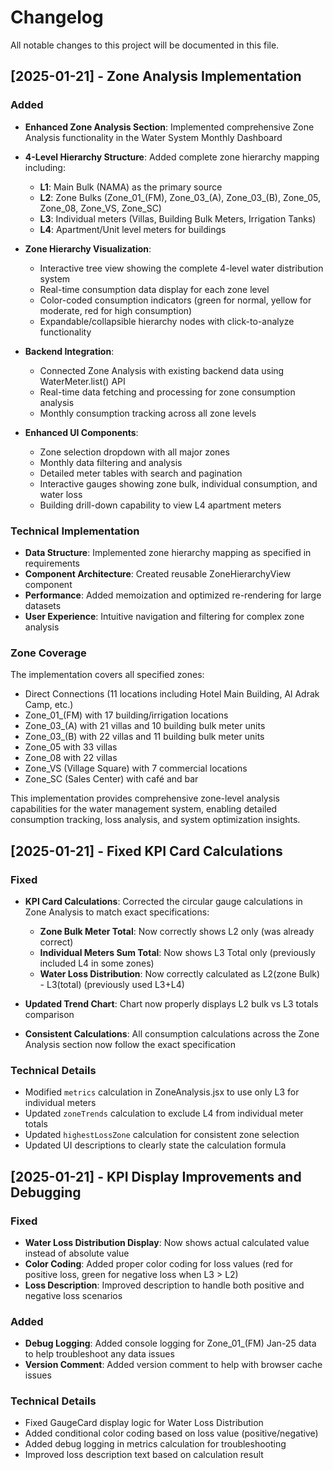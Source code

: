 # Changelog

All notable changes to this project will be documented in this file.

## [2025-01-21] - Zone Analysis Implementation

### Added
- **Enhanced Zone Analysis Section**: Implemented comprehensive Zone Analysis functionality in the Water System Monthly Dashboard
- **4-Level Hierarchy Structure**: Added complete zone hierarchy mapping including:
  - **L1**: Main Bulk (NAMA) as the primary source
  - **L2**: Zone Bulks (Zone_01_(FM), Zone_03_(A), Zone_03_(B), Zone_05, Zone_08, Zone_VS, Zone_SC)
  - **L3**: Individual meters (Villas, Building Bulk Meters, Irrigation Tanks)
  - **L4**: Apartment/Unit level meters for buildings

- **Zone Hierarchy Visualization**: 
  - Interactive tree view showing the complete 4-level water distribution system
  - Real-time consumption data display for each zone level
  - Color-coded consumption indicators (green for normal, yellow for moderate, red for high consumption)
  - Expandable/collapsible hierarchy nodes with click-to-analyze functionality

- **Backend Integration**: 
  - Connected Zone Analysis with existing backend data using WaterMeter.list() API
  - Real-time data fetching and processing for zone consumption analysis
  - Monthly consumption tracking across all zone levels

- **Enhanced UI Components**:
  - Zone selection dropdown with all major zones
  - Monthly data filtering and analysis
  - Detailed meter tables with search and pagination
  - Interactive gauges showing zone bulk, individual consumption, and water loss
  - Building drill-down capability to view L4 apartment meters

### Technical Implementation
- **Data Structure**: Implemented zone hierarchy mapping as specified in requirements
- **Component Architecture**: Created reusable ZoneHierarchyView component
- **Performance**: Added memoization and optimized re-rendering for large datasets
- **User Experience**: Intuitive navigation and filtering for complex zone analysis

### Zone Coverage
The implementation covers all specified zones:
- Direct Connections (11 locations including Hotel Main Building, Al Adrak Camp, etc.)
- Zone_01_(FM) with 17 building/irrigation locations
- Zone_03_(A) with 21 villas and 10 building bulk meter units
- Zone_03_(B) with 22 villas and 11 building bulk meter units  
- Zone_05 with 33 villas
- Zone_08 with 22 villas
- Zone_VS (Village Square) with 7 commercial locations
- Zone_SC (Sales Center) with café and bar

This implementation provides comprehensive zone-level analysis capabilities for the water management system, enabling detailed consumption tracking, loss analysis, and system optimization insights.

## [2025-01-21] - Fixed KPI Card Calculations

### Fixed
- **KPI Card Calculations**: Corrected the circular gauge calculations in Zone Analysis to match exact specifications:
  - **Zone Bulk Meter Total**: Now correctly shows L2 only (was already correct)
  - **Individual Meters Sum Total**: Now shows L3 Total only (previously included L4 in some zones)
  - **Water Loss Distribution**: Now correctly calculated as L2(zone Bulk) - L3(total) (previously used L3+L4)

- **Updated Trend Chart**: Chart now properly displays L2 bulk vs L3 totals comparison
- **Consistent Calculations**: All consumption calculations across the Zone Analysis section now follow the exact specification

### Technical Details
- Modified `metrics` calculation in ZoneAnalysis.jsx to use only L3 for individual meters
- Updated `zoneTrends` calculation to exclude L4 from individual meter totals
- Updated `highestLossZone` calculation for consistent zone selection
- Updated UI descriptions to clearly state the calculation formula

## [2025-01-21] - KPI Display Improvements and Debugging

### Fixed
- **Water Loss Distribution Display**: Now shows actual calculated value instead of absolute value
- **Color Coding**: Added proper color coding for loss values (red for positive loss, green for negative loss when L3 > L2)
- **Loss Description**: Improved description to handle both positive and negative loss scenarios

### Added
- **Debug Logging**: Added console logging for Zone_01_(FM) Jan-25 data to help troubleshoot any data issues
- **Version Comment**: Added version comment to help with browser cache issues

### Technical Details
- Fixed GaugeCard display logic for Water Loss Distribution
- Added conditional color coding based on loss value (positive/negative)
- Added debug logging in metrics calculation for troubleshooting
- Improved loss description text based on calculation result
